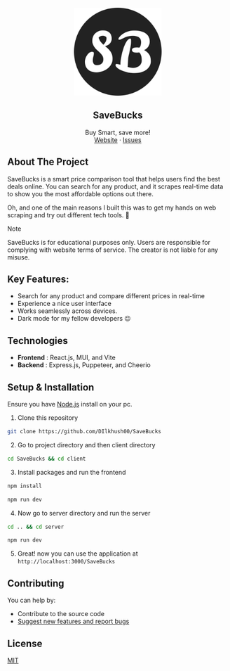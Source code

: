<p align="center">
  <img src="./assets/logo.webp" alt="SaveBucks Logo" width=200>
  <h2 align="center">
    SaveBucks
  </h2>

  <p align="center">
    Buy Smart, save more!
    <br />
    <a href="https://github.com/DIlkhush00/SaveBucks">Website</a>
    ·
    <a href="https://github.com/DIlkhush00/SaveBucks/issues">Issues</a>
  </p>
</p>

## About The Project

SaveBucks is a smart price comparison tool that helps users find the best deals online. You can search for any product, and it scrapes real-time data to show you the most affordable options out there.

Oh, and one of the main reasons I built this was to get my hands on web scraping and try out different tech tools. 👀

> [!NOTE] 
> SaveBucks is for educational purposes only. Users are responsible for complying with website terms of service. The creator is not liable for any misuse.


## Key Features:

- Search for any product and compare different prices in real-time
- Experience a nice user interface
- Works seamlessly across devices.
- Dark mode for my fellow developers 😉 

## Technologies 
- **Frontend** : React.js, MUI, and Vite
- **Backend** : Express.js, Puppeteer, and Cheerio


## Setup & Installation
Ensure you have [Node.js](https://nodejs.org/en/download) install on your pc.

1. Clone this repository

```bash
git clone https://github.com/DIlkhush00/SaveBucks
```

2. Go to project directory and then client directory
```bash
cd SaveBucks && cd client
```

3. Install packages and run the frontend
```bash
npm install
```
```bash
npm run dev
```
4. Now go to server directory and run the server
```bash
cd .. && cd server
```
```bash
npm run dev
```
5. Great! now you can use the application at `http://localhost:3000/SaveBucks`


## Contributing
You can help by:

 - Contribute to the source code
 - [Suggest new features and report bugs](https://github.com/DIlkhush00/SaveBucks/issues)


## License

[MIT](./LICENSE)
